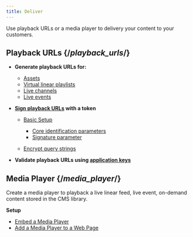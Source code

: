 ```yaml
---
title: Deliver
---
```


Use playback URLs or a media player to delivery your content to your customers.

## Playback URLs  {/*playback_urls*/}

- **Generate playback URLs for:**
  - [Assets](/uplynk/deliver/playback_urls/#assets)
  - [Virtual linear playlists](/uplynk/deliver/playback_urls/#virtual-linear-playlists)
  - [Live channels](/uplynk/deliver/playback_urls/#live-channels)
  - [Live events](/uplynk/deliver/playback_urls/#live-events)

- **[Sign playback URLs](/uplynk/deliver/playback_urls/#signing-playback-urls-with-token) with a token**

    - [Basic Setup](/uplynk/deliver/playback_urls#basic-setup)

        - [Core identification parameters](/uplynk/deliver/playback_urls/#core-identification-parameters)
        - [Signature parameter](/uplynk/deliver/playback_urls/#digital-signature)
    - [Encrypt query strings](/uplynk/deliver/playback_urls/#encrypt-query-strings)
- **Validate playback URLs using [application keys](/uplynk/deliver/playback_urls/#application-keys)**

## Media Player  {/*media_player*/}

Create a media player to playback a live linear feed, live event, on-demand content stored in the CMS library.

**Setup**

- [Embed a Media Player](/uplynk/deliver/media_player/embed_media_player)
- [Add a Media Player to a Web Page](/uplynk/deliver/media_player/add_media_player_to_web_page)
